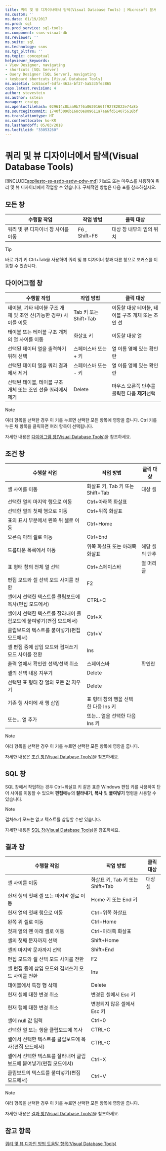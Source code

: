 ```yaml
---
title: 쿼리 및 뷰 디자이너에서 탐색(Visual Database Tools) | Microsoft 문서
ms.custom: ''
ms.date: 01/19/2017
ms.prod: sql
ms.prod_service: sql-tools
ms.component: ssms-visual-db
ms.reviewer: ''
ms.suite: sql
ms.technology: ssms
ms.tgt_pltfrm: ''
ms.topic: conceptual
helpviewer_keywords:
- View Designer, navigating
- shortcuts [SQL Server]
- Query Designer [SQL Server], navigating
- keyboard shortcuts [Visual Database Tools]
ms.assetid: 1c65acef-6dfa-463a-bf37-5a5335fe3865
caps.latest.revision: 4
author: stevestein
ms.author: sstein
manager: craigg
ms.openlocfilehash: 029614c0baa9b7f6a0620166ff92782022e74a8b
ms.sourcegitcommit: 1740f3090b168c0e809611a7aa6fd514075616bf
ms.translationtype: HT
ms.contentlocale: ko-KR
ms.lasthandoff: 05/03/2018
ms.locfileid: "33053260"
---
```

# <a name="navigate-in-the-query-and-view-designer-visual-database-tools"></a>쿼리 및 뷰 디자이너에서 탐색(Visual Database Tools)
[!INCLUDE[appliesto-ss-asdb-asdw-pdw-md](../../includes/appliesto-ss-asdb-asdw-pdw-md.md)]
키보드 또는 마우스를 사용하여 쿼리 및 뷰 디자이너에서 작업할 수 있습니다. 구체적인 방법은 다음 표를 참조하십시오.  
  
## <a name="any-pane"></a>모든 창  
  
|**수행할 작업**|**작업 방법**|**클릭 대상**|  
|----------|-------------|-------------|  
|쿼리 및 뷰 디자이너 창 사이를 이동|F6 , Shift+F6|대상 창 내부의 임의 위치|  
  
> [!TIP]  
> 바로 가기 키 Ctrl+Tab을 사용하여 쿼리 및 뷰 디자이너 창과 다른 창으로 포커스를 이동할 수 있습니다.  
  
## <a name="diagram-pane"></a>다이어그램 창  
  
|**수행할 작업**|**작업 방법**|**클릭 대상**|  
|----------|-------------|-------------|  
|테이블, 기타 테이블 구조 개체 및 조인 선(가능한 경우) 사이를 이동|Tab 키 또는 Shift+Tab|이동할 대상 테이블, 테이블 구조 개체 또는 조인 선|  
|테이블 또는 테이블 구조 개체의 열 사이를 이동|화살표 키|이동할 대상 열|  
|선택된 데이터 열을 출력하기 위해 선택|스페이스바 또는 + 키|열 이름 옆에 있는 확인란|  
|선택된 데이터 열을 쿼리 결과에서 제거|스페이스바 또는 - 키|열 이름 옆에 있는 확인란|  
|선택된 테이블, 테이블 구조 개체 또는 조인 선을 쿼리에서 제거|Delete|마우스 오른쪽 단추를 클릭한 다음 **제거**선택|  
  
> [!NOTE]  
> 여러 항목을 선택한 경우 이 키를 누르면 선택한 모든 항목에 영향을 줍니다. Ctrl 키를 누른 채 항목을 클릭하면 여러 항목이 선택됩니다.  
  
자세한 내용은 [다이어그램 창&#40;Visual Database Tools&#41;](../../ssms/visual-db-tools/diagram-pane-visual-database-tools.md)을 참조하세요.  
  
## <a name="criteria-pane"></a>조건 창  
  
|수행할 작업|작업 방법|클릭 대상|  
|------|---------|---------|  
|셀 사이를 이동|화살표 키, Tab 키 또는 Shift+Tab|대상 셀|  
|선택한 열의 마지막 행으로 이동|Ctrl+아래쪽 화살표||  
|선택한 열의 첫째 행으로 이동|Ctrl+위쪽 화살표||  
|표의 표시 부분에서 왼쪽 위 셀로 이동|Ctrl+Home||  
|오른쪽 아래 셀로 이동|Ctrl+End||  
|드롭다운 목록에서 이동|위쪽 화살표 또는 아래쪽 화살표|해당 셀의 단추|  
|표 형태 창의 전체 열 선택|Ctrl+스페이스바|열 머리글|  
|편집 모드와 셀 선택 모드 사이를 전환|F2||  
|셀에서 선택한 텍스트를 클립보드에 복사(편집 모드에서)|CTRL+C||  
|셀에서 선택한 텍스트를 잘라내어 클립보드에 붙여넣기(편집 모드에서)|Ctrl+X||  
|클립보드의 텍스트를 붙여넣기(편집 모드에서)|Ctrl+V||  
|셀 편집 중에 삽입 모드와 겹쳐쓰기 모드 사이를 전환|Ins||  
|출력 열에서 확인란 선택/선택 취소|스페이스바|확인란|  
|셀의 선택 내용 지우기|Delete||  
|선택된 표 형태 창 열의 모든 값 지우기|Delete||  
|기존 행 사이에 새 행 삽입|표 형태 창의 행을 선택한 다음 Ins 키||  
|또는... 열 추가|또는... 열을 선택한 다음 Ins 키||  
  
> [!NOTE]  
> 여러 항목을 선택한 경우 이 키를 누르면 선택한 모든 항목에 영향을 줍니다.  
  
자세한 내용은 [조건 창&#40;Visual Database Tools&#41;](../../ssms/visual-db-tools/criteria-pane-visual-database-tools.md)을 참조하세요.  
  
## <a name="sql-pane"></a>SQL 창  
SQL 창에서 작업하는 경우 Ctrl+화살표 키 같은 표준 Windows 편집 키를 사용하여 단어 사이를 이동할 수 있으며 **편집**메뉴의 **잘라내기**, **복사** 및 **붙여넣기** 명령을 사용할 수 있습니다.  
  
> [!NOTE]  
> 겹쳐쓰기 모드는 없고 텍스트를 삽입할 수만 있습니다.  
  
자세한 내용은 [SQL 창&#40;Visual Database Tools&#41;](../../ssms/visual-db-tools/sql-pane-visual-database-tools.md)을 참조하세요.  
  
## <a name="results-pane"></a>결과 창  
  
|**수행할 작업**|**작업 방법**|**클릭 대상**|  
|----------|-------------|-------------|  
|셀 사이를 이동|화살표 키, Tab 키 또는 Shift+Tab|대상 셀|  
|현재 행의 첫째 셀 또는 마지막 셀로 이동|Home 키 또는 End 키||  
|현재 열의 첫째 행으로 이동|Ctrl+위쪽 화살표||  
|왼쪽 위 셀로 이동|Ctrl+Home||  
|첫째 열의 맨 아래 셀로 이동|Ctrl+아래쪽 화살표||  
|셀의 첫째 문자까지 선택|Shift+Home||  
|셀의 마지막 문자까지 선택|Shift+End||  
|편집 모드와 셀 선택 모드 사이를 전환|F2||  
|셀 편집 중에 삽입 모드와 겹쳐쓰기 모드 사이를 전환|Ins||  
|테이블에서 특정 행 삭제|Delete||  
|현재 셀에 대한 변경 취소|변경된 셀에서 Esc 키||  
|현재 행에 대한 변경 취소|변경되지 않은 셀에서 Esc 키||  
|셀에 null 값 입력|Ctrl+0||  
|선택한 열 또는 행을 클립보드에 복사|CTRL+C||  
|셀에서 선택한 텍스트를 클립보드에 복사(편집 모드에서)|CTRL+C||  
|셀에서 선택한 텍스트를 잘라내어 클립보드에 붙여넣기(편집 모드에서)|Ctrl+X||  
|클립보드의 텍스트를 붙여넣기(편집 모드에서)|Ctrl+V||  
  
> [!NOTE]  
> 여러 항목을 선택한 경우 이 키를 누르면 선택한 모든 항목에 영향을 줍니다.  
  
자세한 내용은 [결과 창&#40;Visual Database Tools&#41;](../../ssms/visual-db-tools/results-pane-visual-database-tools.md)을 참조하세요.  
  
## <a name="see-also"></a>참고 항목  
[쿼리 및 뷰 디자인 방법 도움말 항목&#40;Visual Database Tools&#41;](../../ssms/visual-db-tools/design-queries-and-views-how-to-topics-visual-database-tools.md)  
  
